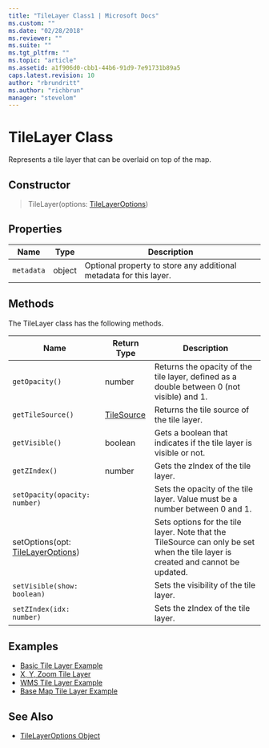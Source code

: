 ```yaml
---
title: "TileLayer Class1 | Microsoft Docs"
ms.custom: ""
ms.date: "02/28/2018"
ms.reviewer: ""
ms.suite: ""
ms.tgt_pltfrm: ""
ms.topic: "article"
ms.assetid: a1f906d0-cbb1-44b6-91d9-7e91731b89a5
caps.latest.revision: 10
author: "rbrundritt"
ms.author: "richbrun"
manager: "stevelom"
---
```

# TileLayer Class
Represents a tile layer that can be overlaid on top of the map. 

## Constructor

> TileLayer(options: [TileLayerOptions](TileLayerOptions%20Object.md))

## Properties

Name               | Type             | Description
------------------ | ---------------- | -------------------------------
`metadata`         | object           | Optional property to store any additional metadata for this layer.

## Methods

The TileLayer class has the following methods.  

Name                        | Return Type      | Description
--------------------------- | ---------------- | ----------------------------
`getOpacity()`                | number           | Returns the opacity of the tile layer, defined as a double between 0 (not visible) and 1.
`getTileSource()`             | [TileSource](TileSource%20Class.md)       | Returns the tile source of the tile layer.
`getVisible()`                | boolean          | Gets a boolean that indicates if the tile layer is visible or not.
`getZIndex()`                 | number           | Gets the zIndex of the tile layer.
`setOpacity(opacity: number)`  |                  | Sets the opacity of the tile layer. Value must be a number between 0 and 1.
setOptions(opt: [TileLayerOptions](TileLayerOptions%20Object.md)) |            | Sets options for the tile layer. Note that the TileSource can only be set when the tile layer is created and cannot be updated.
`setVisible(show: boolean)`    |                  | Sets the visibility of the tile layer.
`setZIndex(idx: number)`       |                  | Sets the zIndex of the tile layer.

## Examples

  * [Basic Tile Layer Example](../v8-web-control/basic-tile-layer-example.md)
  * [X, Y, Zoom Tile Layer](../v8-web-control/x-y-zoom-tilelayer.md)
  * [WMS Tile Layer Example](../v8-web-control/wms-tile-layer-example.md)
  * [Base Map Tile Layer Example](../v8-web-control/base-map-tile-layer-example.md)

## See Also
  * [TileLayerOptions Object](TileLayerOptions%20Object.md) 
